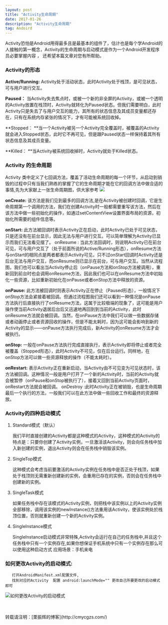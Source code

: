 ```yaml
---
layout: post
title: "Activity生命周期"
date: 2017-01-26
description: "Activity生命周期"
tag: Andoird 
---   
```



Activity恐怕是Android用得最多且是最基本的组件了，估计也是每个学Android的人接触的第一概念，Activity的生命周期与启动模式是作为一个Android开发程序员必要掌握内容 ， 还希望本篇文章对您有所帮助。

### Activity的形态

 **Active/Running:** Activity处于活动状态，此时Activity处于栈顶，是可见状态，可与用户进行交互。 

**Paused：** 当Activity失去焦点时，或被一个新的非全屏的Activity，或被一个透明的Activity放置在栈顶时，Activity就转化为Paused状态。但我们需要明白，此时Activity只是失去了与用户交互的能力，其所有的状态信息及其成员变量都还存在，只有在系统内存紧张的情况下，才有可能被系统回收掉。 

**Stopped： **当一个Activity被另一个Activity完全覆盖时，被覆盖的Activity就会进入Stopped状态，此时它不再可见，但是跟Paused状态一样保持着其所有状态信息及其成员变量。 

**Killed： **当Activity被系统回收掉时，Activity就处于Killed状态。 

###  Activity 的生命周期

	 

Activity 类中定义了七回调方法，覆盖了活动生命周期的每一个环节，从启动到销毁的过程中只有当我们熟练的掌握了它的生命周期才能在它的回调方法中做合适的事情,先为大家献上一张生命周期图，供大家参考
  ![](http://pic001.cnblogs.com/img/tea9/201008/2010080516521645.png)
  


**onCreate:** 该方法是我们见到最多的回调方法,是在Activity被创建时回调，它是生命周期第一个调用的方法，我们在创建Activity时一般都需要重写该方法，然后在该方法中做一些初始化的操作，如通过setContentView设置界面布局的资源，初始化所需要的组件信息等。 

**onStart:** 此方法被回调时表示Activity正在启动，此时Activity已处于可见状态，只是还没有在前台显示，因此无法与用户进行交互。可以简单理解为Activity已显示而我们无法看见摆了。 
onResume : 当此方法回调时，则说明Activity已在前台可见，可与用户交互了（处于前面所说的Active/Running形态），onResume方法与onStart的相同点是两者都表示Activity可见，只不过onStart回调时Activity还是后台无法与用户交互，而onResume则已显示在前台，可与用户交互。当然从流程图，我们也可以看出当Activity停止后（onPause方法和onStop方法被调用），重新回到前台时也会调用onResume方法，因此我们也可以在onResume方法中初始化一些资源，比如重新初始化在onPause或者onStop方法中释放的资源。

**onPause:** 此方法被回调时则表示Activity正在停止（Paused形态），一般情况下onStop方法会紧接着被回调。但通过流程图我们还可以看到一种情况是onPause方法执行后直接执行了onResume方法，这属于比较极端的现象了，这可能是用户操作使当前Activity退居后台后又迅速地再回到到当前的Activity，此时onResume方法就会被回调。当然，在onPause方法中我们可以做一些数据存储或者动画停止或者资源回收的操作，但是不能太耗时，因为这可能会影响到新的Activity的显示——onPause方法执行完成后，新Activity的onResume方法才会被执行。

**onStop:**  一般在onPause方法执行完成直接执行，表示Activity即将停止或者完全被覆盖（Stopped形态），此时Activity不可见，仅在后台运行。同样地，在onStop方法可以做一些资源释放的操作（不能太耗时）。 

**onRestart:** 表示Activity正在重新启动，当Activity由不可见变为可见状态时，该方法被回调。这种情况一般是用户打开了一个新的Activity时，当前的Activity就会被暂停（onPause和onStop被执行了），接着又回到当前Activity页面时，onRestart方法就会被回调。 
onDestroy :此时Activity正在被销毁，也是生命周期最后一个执行的方法，一般我们可以在此方法中做一些回收工作和最终的资源释放。 

### Activity的四种启动模式

1. Standard模式（默认）

    我们平时直接创建的Activity都是这种模式的Activity，这种模式的Activity的特点是：只要你创建了Activity实例，一旦激活该Activity，则会向任务栈中加入新创建的实例，退出Activity则会在任务栈中销毁该实例。

 

2. SingleTop模式

    这种模式会考虑当前要激活的Activity实例在任务栈中是否正处于栈顶，如果处于栈顶则无需重新创建新的实例，会重用已存在的实例，否则会在任务栈中创建新的实例。

 

3. SingleTask模式

   如果任务栈中存在该模式的Activity实例，则把栈中该实例以上的Activity实例全部移除，调用该实例的newInstance()方法重用该Activity，使该实例处於栈顶位置，否则就重新创建一个新的Activity实例。


4. SingleInstance模式
   
   SingleInstance启动模式非常特殊,Activity会运行在自己的任务栈中,并且这个任务栈中只有一个实例存在,如果你想保证手机系统中只有一个实例存在那么可以使用这种启动方式
   应用场景：手机来电
   

### 如何更改Activity的启动模式:
    
       打开AndroidManifest.xml配置文件, 
       找到对应的Activity  配置 android:launchMode="" 更改自己所要更改的启动模式即可

![如何更改Activity的启动模式](http://img.blog.csdn.net/20180402102141784?watermark/2/text/aHR0cDovL2Jsb2cuY3Nkbi5uZXQveGlhb2h1YW5nbml1MTM=/font/5a6L5L2T/fontsize/400/fill/I0JBQkFCMA==/dissolve/70/gravity/SouthEast)

<br/>
<br/>
转载请注明：[栗振辉的博客](http://cmycgzs.com/) 

